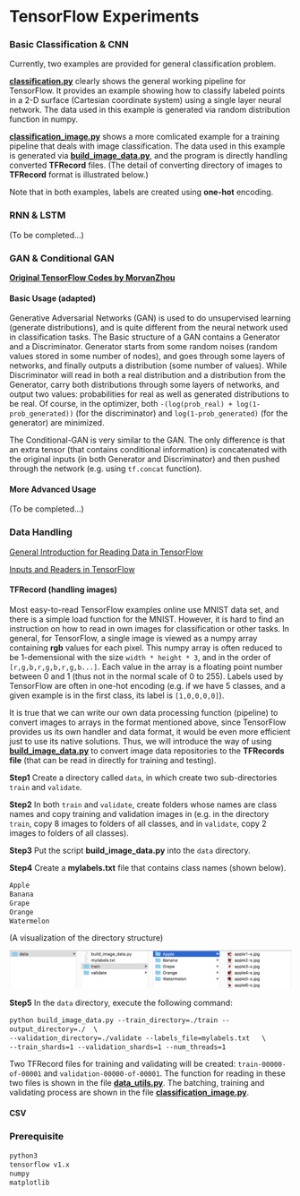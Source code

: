 # TensorFlow Experiments

### Basic Classification & CNN
Currently, two examples are provided for general classification problem. 

[**classification.py**](https://github.com/xiawang/TF_Related/blob/master/classification.py) clearly shows the general working pipeline for TensorFlow. It provides an example showing how to classify labeled points in a 2-D surface (Cartesian coordinate system) using a single layer neural network. The data used in this example is generated via random distribution function in numpy.

[**classification_image.py**](https://github.com/xiawang/TF_Related/blob/master/classification_image.py) shows a more comlicated example for a training pipeline that deals with image classification. The data used in this example is generated via [**build_image_data.py**](https://github.com/tensorflow/models/blob/master/inception/inception/data/build_image_data.py), and the program is directly handling converted **TFRecord** files. (The detail of converting directory of images to **TFRecord** format is illustrated below.)

Note that in both examples, labels are created using **one-hot** encoding.

### RNN & LSTM
(To be completed...)

### GAN & Conditional GAN
[**Original TensorFlow Codes by MorvanZhou**](https://github.com/MorvanZhou)

#### Basic Usage (adapted)
Generative Adversarial Networks (GAN) is used to do unsupervised learning (generate distributions), and is quite different from the neural network used in classification tasks. The Basic structure of a GAN contains a Generator and a Discriminator. Generator starts from some random noises (random values stored in some number of nodes), and goes through some layers of networks, and finally outputs a distribution (some number of values). While Discriminator will read in both a real distribution and a distribution from the Generator, carry both distributions through some layers of networks, and output two values: probabilities for real as well as generated distributions to be real. Of course, in the optimizer, both `-(log(prob_real) + log(1-prob_generated))` (for the discriminator)  and `log(1-prob_generated)` (for the generator) are minimized.

The Conditional-GAN is very similar to the GAN. The only difference is that an extra tensor (that contains conditional information) is concatenated with the original inputs (in both Generator and Discriminator) and then pushed through the network (e.g. using `tf.concat` function).

#### More Advanced Usage
(To be completed...)

### Data Handling
[General Introduction for Reading Data in TensorFlow](https://www.tensorflow.org/programmers_guide/reading_data)

[Inputs and Readers in TensorFlow](https://www.tensorflow.org/api_guides/python/io_ops#Readerss)
#### TFRecord (handling images)
Most easy-to-read TensorFlow examples online use MNIST data set, and there is a simple load function for the MNIST. However, it is hard to find an instruction on how to read in own images for classification or other tasks. In general, for TensorFlow, a single image is viewed as a numpy array containing **rgb** values for each pixel. This numpy array is often reduced to be 1-demensional with the size `width * height * 3`, and in the order of `[r,g,b,r,g,b,r,g,b...]`. Each value in the array is a floating point number between 0 and 1 (thus not in the normal scale of 0 to 255). Labels used by TensorFlow are often in one-hot encoding (e.g. if we have 5 classes, and a given example is in the first class, its label is `[1,0,0,0,0]`).

It is true that we can write our own data processing function (pipeline) to convert images to arrays in the format mentioned above, since TensorFlow provides us its own handler and data format, it would be even more efficient just to use its native solutions. Thus, we will introduce the way of using [**build_image_data.py**](https://github.com/tensorflow/models/blob/master/inception/inception/data/build_image_data.py) to convert image data repositories to the **TFRecords file** (that can be read in directly for training and testing).

**Step1**
Create a directory called `data`, in which create two sub-directories `train` and `validate`.

**Step2**
In both `train` and `validate`, create folders whose names are class names and copy training and validation images in (e.g. in the directory `train`, copy 8 images to folders of all classes, and in `validate`, copy 2 images to folders of all classes).

**Step3**
Put the script **build_image_data.py** into the `data` directory.

**Step4**
Create a **mylabels.txt** file that contains class names (shown below).
```
Apple
Banana
Grape
Orange
Watermelon

```

(A visualization of the directory structure)

![Directory Structure](https://github.com/xiawang/TF_Related/blob/master/img/01.png)

**Step5**
In the `data` directory, execute the following command:
```
python build_image_data.py --train_directory=./train --output_directory=./  \
--validation_directory=./validate --labels_file=mylabels.txt   \
--train_shards=1 --validation_shards=1 --num_threads=1
```

Two TFRecord files for training and validating will be created: `train-00000-of-00001` and `validation-00000-of-00001`. The function for reading in these two files is shown in the file [**data_utils.py**](https://github.com/xiawang/TF_Related/blob/master/data_utils.py). The batching, training and validating process are shown in the file [**classification_image.py**](https://github.com/xiawang/TF_Related/blob/master/classification_image.py).

#### CSV

### Prerequisite

```
python3
tensorflow v1.x
numpy
matplotlib
```